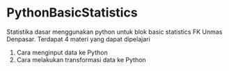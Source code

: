 # PythonBasicStatistics
Statistika dasar menggunakan python untuk blok basic statistics FK Unmas Denpasar. Terdapat 4 materi yang dapat dipelajari
1. Cara menginput data ke Python
2. Cara melakukan transformasi data ke Python
